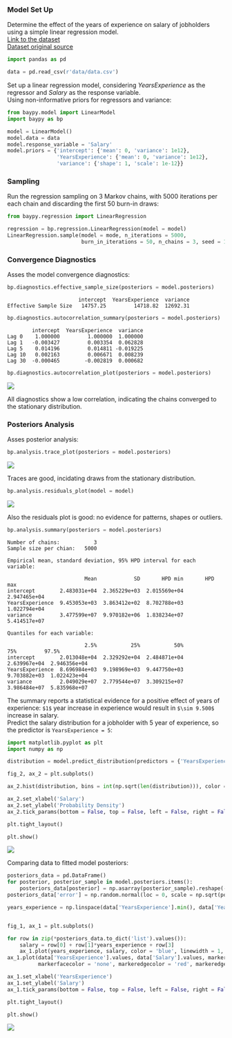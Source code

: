 ### Model Set Up

Determine the effect of the years of experience on salary of jobholders 
using a simple linear regression model.  
[Link to the dataset](https://github.com/AndreaBlengino/baypy/blob/master/docs/source/examples/salary/data/data.csv)  
[Dataset original source](https://www.kaggle.com/datasets/rsadiq/salary)

```python
import pandas as pd

data = pd.read_csv(r'data/data.csv')
```

Set up a linear regression model, considering *YearsExperience* as the
regressor and *Salary* as the response variable.  
Using non-informative priors for regressors and variance:

```python
from baypy.model import LinearModel
import baypy as bp

model = LinearModel()
model.data = data
model.response_variable = 'Salary'
model.priors = {'intercept': {'mean': 0, 'variance': 1e12},
                'YearsExperience': {'mean': 0, 'variance': 1e12},
                'variance': {'shape': 1, 'scale': 1e-12}}
```

### Sampling

Run the regression sampling on 3 Markov chains, with 5000 iterations per 
each chain and discarding the first 50 burn-in draws:

```python
from baypy.regression import LinearRegression

regression = bp.regression.LinearRegression(model = model)
LinearRegression.sample(model = mode, n_iterations = 5000, 
                        burn_in_iterations = 50, n_chains = 3, seed = 137)
```

### Convergence Diagnostics

Asses the model convergence diagnostics:

```python
bp.diagnostics.effective_sample_size(posteriors = model.posteriors)
```

```text
                       intercept  YearsExperience  variance
Effective Sample Size   14757.25         14718.82  12692.31
```

```python
bp.diagnostics.autocorrelation_summary(posteriors = model.posteriors)
```

```text
        intercept  YearsExperience  variance
Lag 0    1.000000         1.000000  1.000000
Lag 1   -0.003427         0.003354  0.062828
Lag 5    0.014196         0.014811 -0.019225
Lag 10   0.002163         0.006671  0.008239
Lag 30  -0.000465        -0.002819  0.000682
```

```python
bp.diagnostics.autocorrelation_plot(posteriors = model.posteriors)
```

![](images/autocorrelation_plot.png)

All diagnostics show a low correlation, indicating the chains 
converged to the stationary distribution.

### Posteriors Analysis

Asses posterior analysis:

```python
bp.analysis.trace_plot(posteriors = model.posteriors)
```

![](images/trace_plot.png)

Traces are good, incidating draws from the stationary distribution.

```python
bp.analysis.residuals_plot(model = model)
```

![](images/residuals_plot.png)

Also the residuals plot is good: no evidence for patterns, shapes or 
outliers.

```python
bp.analysis.summary(posteriors = model.posteriors)
```

```text
Number of chains:           3
Sample size per chian:   5000

Empirical mean, standard deviation, 95% HPD interval for each variable:

                         Mean            SD       HPD min       HPD max
intercept        2.483031e+04  2.365229e+03  2.015569e+04  2.947465e+04
YearsExperience  9.453053e+03  3.863412e+02  8.702788e+03  1.022794e+04
variance         3.477599e+07  9.970182e+06  1.838234e+07  5.414517e+07

Quantiles for each variable:

                         2.5%           25%           50%           75%         97.5%
intercept        2.013048e+04  2.329292e+04  2.484871e+04  2.639967e+04  2.946356e+04
YearsExperience  8.696984e+03  9.198969e+03  9.447750e+03  9.703882e+03  1.022423e+04
variance         2.049029e+07  2.779544e+07  3.309215e+07  3.986484e+07  5.835968e+07
```

The summary reports a statistical evidence for a positive effect of 
years of experience: `$1$` year increase in experience would result in
`$\sim 9.500$` increase in salary.  
Predict the salary distribution for a jobholder with 5 year of 
experience, so the predictor is `YearsExperience = 5`:

```python
import matplotlib.pyplot as plt
import numpy as np

distribution = model.predict_distribution(predictors = {'YearsExperience': 5})

fig_2, ax_2 = plt.subplots()

ax_2.hist(distribution, bins = int(np.sqrt(len(distribution))), color = 'blue', alpha = 0.5, density = True)

ax_2.set_xlabel('Salary')
ax_2.set_ylabel('Probability Density')
ax_2.tick_params(bottom = False, top = False, left = False, right = False)

plt.tight_layout()

plt.show()
```

![](images/predict_distribution.png)

Comparing data to fitted model posteriors:

```python
posteriors_data = pd.DataFrame()
for posterior, posterior_sample in model.posteriors.items():
    posteriors_data[posterior] = np.asarray(posterior_sample).reshape(-1)
posteriors_data['error'] = np.random.normal(loc = 0, scale = np.sqrt(posteriors_data['variance']), size = len(posteriors_data))

years_experience = np.linspace(data['YearsExperience'].min(), data['YearsExperience'].max(), 50)


fig_1, ax_1 = plt.subplots()

for row in zip(*posteriors_data.to_dict('list').values()):
    salary = row[0] + row[1]*years_experience + row[3]
    ax_1.plot(years_experience, salary, color = 'blue', linewidth = 1, alpha = 0.1)
ax_1.plot(data['YearsExperience'].values, data['Salary'].values, marker = 'o', linestyle = '',
          markerfacecolor = 'none', markeredgecolor = 'red', markeredgewidth = 1.2)

ax_1.set_xlabel('YearsExperience')
ax_1.set_ylabel('Salary')
ax_1.tick_params(bottom = False, top = False, left = False, right = False)

plt.tight_layout()

plt.show()
```

![](images/data_vs_model.png)
